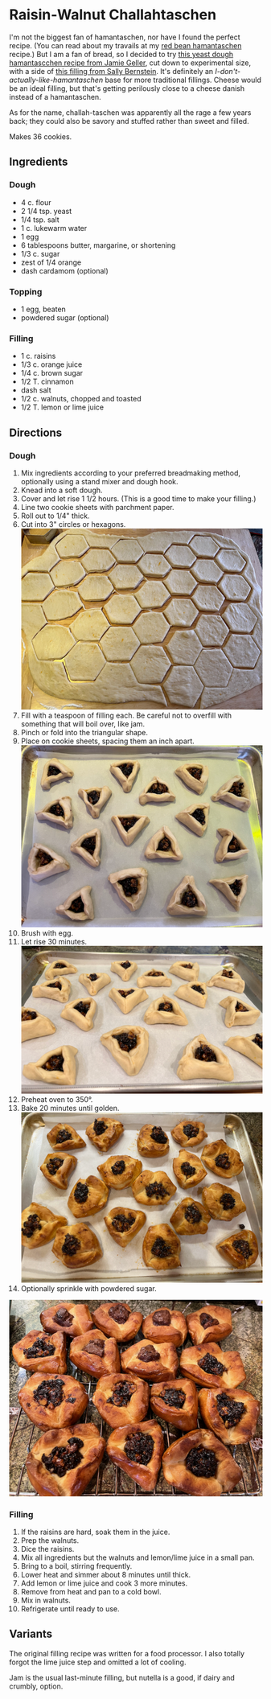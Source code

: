 [KitchenAid]: ../indices/kitchenAid.html
[photographed]: ../indices/photographed.html

# Raisin-Walnut Challahtaschen

I'm not the biggest fan of hamantaschen, nor have I found the perfect recipe.  (You can read about my travails at my [red bean hamantaschen](../cookies/redBeanHamantaschen.md) recipe.)  But I am a fan of bread, so I decided to try [this yeast dough hamantascchen recipe from Jamie Geller](https://jamiegeller.com/recipes/yeast-dough-hamantaschen/), cut down to experimental size, with a side of [this filling from Sally Bernstein](https://sallybernstein.com/food/recipes/jewish/poppy-seed-hamantaschen.htm).  It's definitely an *I-don't-actually-like-hamantaschen* base for more traditional fillings.  Cheese would be an ideal filling, but that's getting perilously close to a cheese danish instead of a hamantaschen.

As for the name, challah-taschen was apparently all the rage a few years back; they could also be savory and stuffed rather than sweet and filled.

Makes 36 cookies.

## Ingredients

### Dough

* 4 c. flour
* 2 1/4 tsp. yeast
* 1/4 tsp. salt
* 1 c. lukewarm water
* 1 egg
* 6 tablespoons butter, margarine, or shortening
* 1/3 c. sugar
* zest of 1/4 orange
* dash cardamom (optional)

### Topping

* 1 egg, beaten
* powdered sugar (optional)

### Filling

* 1 c. raisins
* 1/3 c. orange juice
* 1/4 c. brown sugar
* 1/2 T. cinnamon
* dash salt
* 1/2 c. walnuts, chopped and toasted
* 1/2 T. lemon or lime juice

## Directions

### Dough

1. Mix ingredients according to your preferred breadmaking method, optionally using a stand mixer and dough hook.
2. Knead into a soft dough.
3. Cover and let rise 1 1/2 hours.  (This is a good time to make your filling.)
4. Line two cookie sheets with parchment paper.
5. Roll out to 1/4" thick.
6. Cut into 3" circles or hexagons.
   ![cutting out](../images/challahtaschen1.png)
7. Fill with a teaspoon of filling each.  Be careful not to overfill with something that will boil over, like jam.
8. Pinch or fold into the triangular shape.
9. Place on cookie sheets, spacing them an inch apart.
   ![spacing out](../images/challahtaschen2.png)
9. Brush with egg.
10. Let rise 30 minutes.
    ![rising](../images/challahtaschen3.png)
11. Preheat oven to 350°.
12. Bake 20 minutes until golden.
    ![baking](../images/challahtaschen4.png)
13. Optionally sprinkle with powdered sugar.
    
![done](../images/challahtaschen5.png)

### Filling

1. If the raisins are hard, soak them in the juice.
2. Prep the walnuts.
3. Dice the raisins.
4. Mix all ingredients but the walnuts and lemon/lime juice in a small pan.
5. Bring to a boil, stirring frequently.
6. Lower heat and simmer about 8 minutes until thick.
7. Add lemon or lime juice and cook 3 more minutes.
8. Remove from heat and pan to a cold bowl.
9. Mix in walnuts.
10. Refrigerate until ready to use.

## Variants

The original filling recipe was written for a food processor.  I also totally forgot the lime juice step and omitted a lot of cooling.

Jam is the usual last-minute filling, but nutella is a good, if dairy and crumbly, option.
